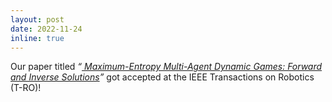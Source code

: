 ```yaml
---
layout: post
date: 2022-11-24
inline: true
---
```


Our paper titled _“<a href="https://arxiv.org/abs/2110.01027"> Maximum-Entropy Multi-Agent Dynamic Games: Forward and Inverse Solutions</a>”_ got accepted at the IEEE Transactions on Robotics (T-RO)!


